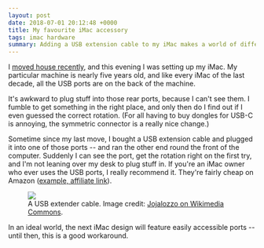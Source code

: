 ```yaml
---
layout: post
date: 2018-07-01 20:12:48 +0000
title: My favourite iMac accessory
tags: imac hardware
summary: Adding a USB extension cable to my iMac makes a world of difference.
---
```


I [moved house recently][move], and this evening I was setting up my iMac.
My particular machine is nearly five years old, and like every iMac of the last decade, all the USB ports are on the back of the machine.

It's awkward to plug stuff into those rear ports, because I can't see them.
I fumble to get something in the right place, and only then do I find out if I even guessed the correct rotation.
(For all having to buy dongles for USB-C is annoying, the symmetric connector is a really nice change.)

Sometime since my last move, I bought a USB extension cable and plugged it into one of those ports -- and ran the other end round the front of the computer.
Suddenly I can see the port, get the rotation right on the first try, and I'm not leaning over my desk to plug stuff in.
If you're an iMac owner who ever uses the USB ports, I really recommend it.
They're fairly cheap on Amazon ([example, affiliate link][usb_extender]).

<figure>
  <img src="/images/2018/usb_extender.jpg">
  <figcaption>
    A USB extender cable.
    Image credit: <a href="https://commons.wikimedia.org/wiki/File:USB_extender_cable.jpg">Jojalozzo on Wikimedia Commons</a>.
  </figcaption>
</figure>

In an ideal world, the next iMac design will feature easily accessible ports -- until then, this is a good workaround.

[move]: https://twitter.com/alexwlchan/status/1009164684048683008
[usb_extender]: https://www.amazon.co.uk/AmazonBasics-Male-Female-Extension-Cable-Black/dp/B00NH11PEY//ref=as_li_ss_tl?ie=UTF8&linkCode=ll1&tag=alechasblo-21&linkId=db69da6c5b9169ea2e185dd1d8667ebd
